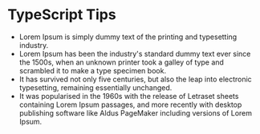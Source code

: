 # TypeScript Tips

- Lorem Ipsum is simply dummy text of the printing and typesetting industry.
- Lorem Ipsum has been the industry's standard dummy text ever since the 1500s, when an unknown printer took a galley of type and scrambled it to make a type specimen book.
- It has survived not only five centuries, but also the leap into electronic typesetting, remaining essentially unchanged.
- It was popularised in the 1960s with the release of Letraset sheets containing Lorem Ipsum passages, and more recently with desktop publishing software like Aldus PageMaker including versions of Lorem Ipsum.
